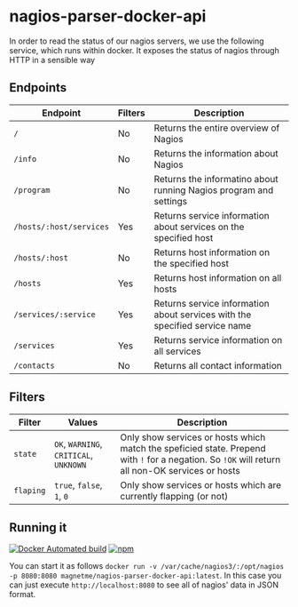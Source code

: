 # nagios-parser-docker-api

In order to read the status of our nagios servers, we use the following service, which runs within docker.
It exposes the status of nagios through HTTP in a sensible way

## Endpoints

| Endpoint | Filters | Description |
|---|---|---|
| `/` | No | Returns the entire overview of Nagios |
| `/info` | No | Returns the information about Nagios |
| `/program` | No | Returns the informatino about running Nagios program and settings |
| `/hosts/:host/services` | Yes | Returns service information about services on the specified host |
| `/hosts/:host` | No | Returns host information on the specified host |
| `/hosts` | Yes | Returns host information on all hosts |
| `/services/:service` | Yes | Returns service information about services with the specified service name |
| `/services` | Yes | Returns service information on all services |
| `/contacts` | No | Returns all contact information |

## Filters

| Filter | Values | Description |
|---|---|---|
| `state` | `OK`, `WARNING`, `CRITICAL`, `UNKNOWN` | Only show services or hosts which match the speficied state. Prepend with `!` for a negation. So `!OK` will return all non-OK services or hosts |
| `flaping` | `true`, `false`, `1`, `0` | Only show services or hosts which are currently flapping (or not) |

## Running it

[![Docker Automated build](https://img.shields.io/docker/automated/magnetme/nagios-parser-docker-api.svg)]()
[![npm](https://img.shields.io/npm/v/nagios-parser-docker.svg)]()

You can start it as follows `docker run -v /var/cache/nagios3/:/opt/nagios -p 8080:8080 magnetme/nagios-parser-docker-api:latest`.
In this case you can just execute `http://localhost:8080` to see all of nagios' data in JSON format.
